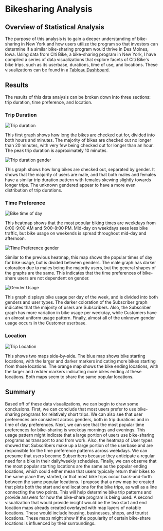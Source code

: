 # Bikesharing Analysis
## Overview of Statistical Analysis
The purpose of this analysis is to gain a deeper understanding of bike-sharing in New York and how users utilize the program so that investors can determine if a similar bike-sharing program would thrive in Des Moines, Iowa. Using data from Citi Bike, a bike-sharing program in New York, I have compiled a series of data visualizations that explore facets of Citi Bike's bike trips, such as its userbase, durations, time of use, and locations. These visualizations can be found in a [Tableau Dashboard](https://public.tableau.com/app/profile/davidil/viz/BikesharingAnalytics/BikesharingAnalytics).
## Results
The results of this data analysis can be broken down into three sections: trip duration, time preference, and location.
### Trip Duration

![Trip duration](Resources/Bikesharing1.png)

This first graph shows how long the bikes are checked out for, divided into both hours and minutes. The majority of bikes are checked out no longer than 20 minutes, with very few being checked out for longer than an hour. The peak trip duration is approximately 10 minutes.

![Trip duration gender](Resources/Bikesharing2.png)

This graph shows how long bikes are checked out, separated by gender. It shows that the majority of users are male, and that both males and females have a similar trip duration pattern with females skewing slightly towards longer trips. The unknown gendered appear to have a more even distribution of trip durations.

### Time Preference

![Bike time of day](Resources/Bikesharing3.png)

This heatmap shows that the most popular biking times are weekdays from 8:00-9:00 AM and 5:00-8:00 PM. Mid-day on weekdays sees less bike traffic, but bike usage on weekends is spread throughout mid-day and afternoon.

![Time Preference gender](Resources/Bikesharing4.png)

Similar to the previous heatmap, this map shows the popular times of day for bike usage, but is divided between genders. The male graph has darker coloration due to males being the majority users, but the general shapes of the graphs are the same. This indicates that the time preferences of bike-share users are not dependent on gender.

![Gender Usage](Resources/Bikesharing5.png)

This graph displays bike usage per day of the week, and is divided into both genders and user types. The darker coloration of the Subscriber graph indicates that the majority of users are Subscribers. Also, the Subscriber graph has more variation in bike usage per weekday, while Customers have an almost uniform usage pattern. Finally, almost all of the unknown gender usage occurs in the Customer userbase.
### Location

![Trip Location](Resources/Bikesharing6.png)

This shows two maps side-by-side. The blue map shows bike starting locations, with the larger and darker markers indicating more bikes starting from those locations. The orange map shows the bike ending locations, with the larger and redder markers indicating more bikes ending at these locations. Both maps seem to share the same popular locations.

## Summary
Based off of these data visualizations, we can begin to draw some conclusions. First, we can conclude that most users prefer to use bike-sharing programs for relatively short trips. We can also see that user preferences are consistent across genders, both in trip durations and in time of day preferences. Next, we can see that the most popular time preferences for bike-sharing is weekday mornings and evenings. This usage pattern might indicate that a large portion of users use bike-sharing programs as transport to and from work. Also, the heatmap of User types showed that Subscribers make up a large portion of the userbase and are responsible for the time preference patterns across weekdays. We can presume that users become Subscribers because they anticipate a regular need for a bike in their daily/weekly schedules. Finally, we can observe that the most popular starting locations are the same as the popular ending locations, which could either mean that users typically return their bikes to the same place they started, or that most bike trips occur back-and-forth between the same popular locations. I propose that a new map be created that plots both the start and end locations for the bike trips, as well as a line connecting the two points. This will help determine bike trip patterns and provide answers for how the bike-share program is being used. A second visualization that would provide insight would be the two start and end location maps already created overlayed with map layers of notable locations. These would include housing, businesses, shops, and tourist locations. These maps might show if the popularity of certain bike-share locations is influenced by their surroundings.
